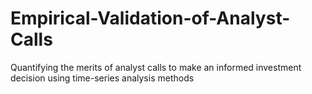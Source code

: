 # Empirical-Validation-of-Analyst-Calls
Quantifying the merits of analyst calls to make an informed investment decision using time-series analysis methods
